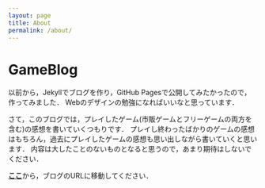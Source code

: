 ```yaml
---
layout: page
title: About
permalink: /about/
---
```


GameBlog
========

以前から，Jekyllでブログを作り，GitHub Pagesで公開してみたかったので，作ってみました．
Webのデザインの勉強になればいいなと思っています．

さて，このブログでは，プレイしたゲーム(市販ゲームとフリーゲームの両方を含む)の感想を書いていくつもりです．
プレイし終わったばかりのゲームの感想はもちろん，過去にプレイしたゲームの感想も思い出しながら書いていくと思います．
内容は大したことのないものとなると思うので，あまり期待はしないでください．

[**ここ**](http://koturn.github.io/GameBlog)から，ブログのURLに移動してください．
